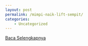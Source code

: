 ```yaml
---
layout: post
permalink: /mimpi-naik-lift-sempit/
categories:
    - Uncategorized
---
```


[Baca Selengkapnya](/08)